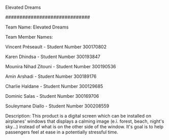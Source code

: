 Elevated Dreams

##############################

Team Name: Elevated Dreams

Team Member Names:

Vincent Préseault - Student Number 300170802

Karen Dhindsa - Student Number 300193847

Mounira Nihad Zitouni - Student Number 300190536

Amin Arshadi - Student Number 300189176

Charlie Haldane - Student Number 300129685

Dominic Salas - Student Number 300169706

Souleymane Diallo - Student Number 300208559

Description:
This product is a digital screen which can be installed on airplanes' windows that displays a calming image (e.i. forest, beach, night's sky...) instead of what is on the other side of the window. It's goal is to help passengers feel at ease in a potentially stressful time. 